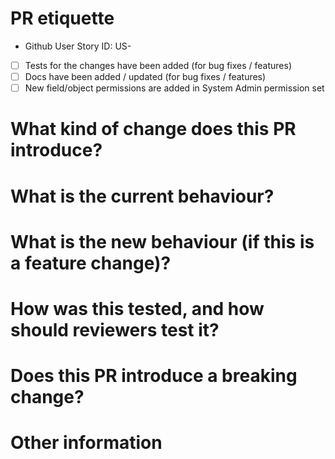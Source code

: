 # PR etiquette

- Github User Story ID: US-
- [ ] Tests for the changes have been added (for bug fixes / features)
- [ ] Docs have been added / updated (for bug fixes / features)
- [ ] New field/object permissions are added in System Admin permission set

# What kind of change does this PR introduce?

[//]: # "Please provide a short description"

# What is the current behaviour?

[//]: # "Please explain the as-is functionality"
[//]: # "Screenshots/diagrams can also be included here"

# What is the new behaviour (if this is a feature change)?

[//]: # "Please explain the new functionality with the changes in this PR"
[//]: # "Screenshots/diagrams can also be included here"

# How was this tested, and how should reviewers test it?

[//]: # "Please describe the carried out testing methods"

# Does this PR introduce a breaking change?

[//]: # "Any risk that you should make aware of?"

# Other information

[//]: # "Any other mentions/comments?"
